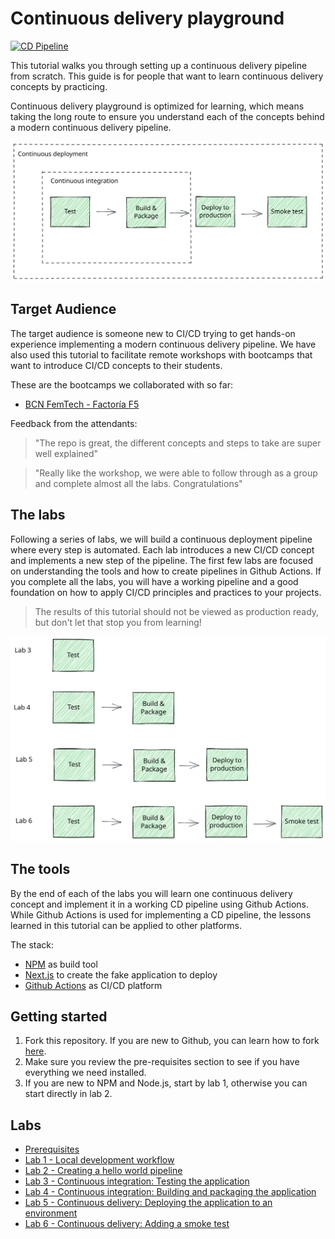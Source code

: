 # Continuous delivery playground

[![CD Pipeline](https://github.com/portovep//continuous-delivery-playground/actions/workflows/pipeline.yml/badge.svg?branch=solution-to-all-labs)](https://github.com/portovep//continuous-delivery-playground/actions/workflows/pipeline.yml)

This tutorial walks you through setting up a continuous delivery pipeline from scratch. This guide is for people that want to learn continuous delivery concepts by practicing.

Continuous delivery playground is optimized for learning, which means taking the long route to ensure you understand each of the concepts behind a modern continuous delivery pipeline.

![Complete pipeline](docs/images/complete-pipeline.svg "Complete Pipeline")

## Target Audience

The target audience is someone new to CI/CD trying to get hands-on experience implementing a modern continuous delivery pipeline. We have also used this tutorial to facilitate remote workshops with bootcamps that want to introduce CI/CD concepts to their students.

These are the bootcamps we collaborated with so far:

- [BCN FemTech - Factoría F5](https://factoriaf5.org/bcn-femtech/)

Feedback from the attendants:

> "The repo is great, the different concepts and steps to take are super well explained"

> "Really like the workshop, we were able to follow through as a group and complete almost all the labs. Congratulations"



## The labs

Following a series of labs, we will build a continuous deployment pipeline where every step is automated. Each lab introduces a new CI/CD concept and implements a new step of the pipeline. The first few labs are focused on understanding the tools and how to create pipelines in Github Actions. If you complete all the labs, you will have a working pipeline and a good foundation on how to apply CI/CD principles and practices to your projects.

> The results of this tutorial should not be viewed as production ready, but don't let that stop you from learning!

![Step by step](docs/images/lab-steps.svg "Step by step")

## The tools

By the end of each of the labs you will learn one continuous delivery concept and implement it in a working CD pipeline using Github Actions. While Github Actions is used for implementing a CD pipeline, the lessons learned in this tutorial can be applied to other platforms.

The stack:

- [NPM](https://www.npmjs.com/) as build tool
- [Next.js](https://nextjs.org/) to create the fake application to deploy
- [Github Actions](https://docs.github.com/en/actions/) as CI/CD platform

## Getting started

1. Fork this repository. If you are new to Github, you can learn how to fork [here](https://docs.github.com/en/get-started/quickstart/fork-a-repo).
2. Make sure you review the pre-requisites section to see if you have everything we need installed.
3. If you are new to NPM and Node.js, start by lab 1, otherwise you can start directly in lab 2.

## Labs

- [Prerequisites](docs/00-prerequisites.md)
- [Lab 1 - Local development workflow](docs/01-local-development.md)
- [Lab 2 - Creating a hello world pipeline](docs/02-creating-hello-world-pipeline.md)
- [Lab 3 - Continuous integration: Testing the application](docs/03-adding-test-to-the-pipeline.md)
- [Lab 4 - Continuous integration: Building and packaging the application](docs/04-building-and-packaging-the-application.md)
- [Lab 5 - Continuous delivery: Deploying the application to an environment](docs/05-deploying-to-an-environment.md)
- [Lab 6 - Continuous delivery: Adding a smoke test](docs/06-adding-a-smoke-test.md)
